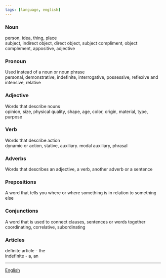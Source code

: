 ```yaml
---
tags: [language, english]
---
```


### Noun

person, idea, thing, place  
subject, indirect object, direct object, subject compliment, object complement, appositive, adjective

### Pronoun

Used instead of a noun or noun phrase  
personal, demonstrative, indefinite, interrogative, possessive, reflexive and intensive, relative

### Adjective

Words that describe nouns  
opinion, size, physical quality, shape, age, color, origin, material, type, purpose

### Verb

Words that describe action  
dynamic or action, stative, auxiliary. modal auxiliary, phrasal

### Adverbs

Words that describes an adjective, a verb, another adverb or a sentence

### Prepositions

A word that tells you where or where something is in relation to something else

### Conjunctions

A word that is used to connect clauses, sentences or words together  
coordinating, correlative, subordinating

### Articles

definite article - the  
indefinite - a, an

---

[English](English.md)
